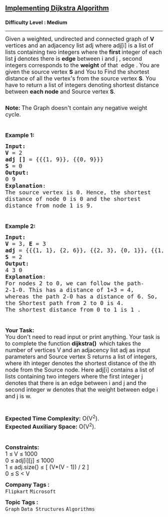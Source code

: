 <h2><a href="https://practice.geeksforgeeks.org/problems/implementing-dijkstra-set-1-adjacency-matrix/1?page=1&status[]=unsolved&sprint=ca8ae412173dbd8346c26a0295d098fd&sortBy=submissions">Implementing Dijkstra Algorithm</a></h2><h3>Difficulty Level : Medium</h3><hr><div class="problems_problem_content__Xm_eO"><p><span style="font-size: 18px;">Given a weighted, undirected and connected graph of <strong>V</strong> vertices and an adjacency list adj where adj[i] is a list of lists containing two integers where the<strong> first </strong>integer of each list <strong>j</strong>&nbsp;denotes there is <strong>edge</strong> between i and j&nbsp;,&nbsp;second integers corresponds to the <strong>weight</strong> of that&nbsp;&nbsp;edge .&nbsp;You are given the source vertex <strong>S</strong> and You to&nbsp;Find the shortest distance of all the vertex's from the source vertex <strong>S</strong>.&nbsp;You have to return a list of integers denoting shortest distance between <strong>each node</strong> and Source vertex<strong> S</strong>.</span><br>&nbsp;</p>
<p><span style="font-size: 18px;"><strong>Note: </strong>The Graph doesn't contain any negative weight cycle.</span></p>
<p>&nbsp;</p>
<p><span style="font-size: 18px;"><strong>Example 1:</strong></span></p>
<pre><span style="font-size: 18px;"><strong>Input:</strong></span>
<span style="font-size: 18px;"><strong>V </strong>= 2
<strong>adj [] </strong>=<strong> </strong>{{{1, 9}}, {{0, 9}}}
<strong>S </strong>= 0</span>
<span style="font-size: 18px;"><strong>Output:</strong>
0 9
<strong>Explanation</strong>:
</span><img src="https://media.geeksforgeeks.org/img-practice/PROD/addEditProblem/700334/Web/Other/6a77963c-f9a6-4cf4-953c-19a2759a52a3_1685086564.png" alt="">
<span style="font-size: 18px;">The source vertex is 0. Hence, the shortest 
distance of node 0 is 0 and the shortest 
distance from node 1 is 9.</span>
</pre>
<p>&nbsp;</p>
<p><span style="font-size: 18px;"><strong>Example 2:</strong></span></p>
<pre><span style="font-size: 18px;"><strong>Input:
V </strong>= 3, <strong>E</strong> = 3
<strong>adj</strong> = {{{1, 1}, {2, 6}}, {{2, 3}, {0, 1}}, {{1, 3}, {0, 6}}}</span>
<span style="font-size: 18px;"><strong>S </strong>= 2</span>
<span style="font-size: 18px;"><strong>Output:</strong>
4 3 0
<strong>Explanation</strong>:
</span><img src="https://media.geeksforgeeks.org/img-practice/PROD/addEditProblem/700334/Web/Other/8c9ee3a2-a7d3-4028-ae22-a22ddb6ab7a3_1685086565.png" alt="">
<span style="font-size: 18px;">For nodes 2 to 0, we can follow the path-
2-1-0. This has a distance of 1+3 = 4,
whereas the path 2-0 has a distance of 6. So,
the Shortest path from 2 to 0 is 4.
The shortest distance from 0 to 1 is 1 .</span>
</pre>
<p>&nbsp;</p>
<p><span style="font-size: 18px;"><strong>Your Task:</strong><br>You don't need to read input or print anything. Your task is to complete the function&nbsp;<strong>dijkstra()</strong>&nbsp;</span> <span style="font-size: 18px;">which takes the number of vertices V<strong> </strong>and<strong>&nbsp;</strong>an adjacency list adj as input parameters&nbsp;and Source vertex S returns a list of integers, where ith integer denotes the shortest distance of the ith node from the Source node. </span> <span style="font-size: 18px;">Here adj[i] contains a list of lists containing two integers where the first integer j denotes that there is an edge between i and j and the second integer w denotes that the weight between edge i and j is w.</span></p>
<p>&nbsp;</p>
<p><span style="font-size: 18px;"><strong>Expected Time Complexity:</strong>&nbsp;O(V<sup>2</sup>).<br><strong>Expected Auxiliary Space:</strong>&nbsp;O(V<sup>2</sup>).</span></p>
<p>&nbsp;</p>
<div><span style="font-size: 18px;"><strong>Constraints:</strong><br>1 </span> <span style="font-size: 18px;">≤</span> <span style="font-size: 18px;"> V </span> <span style="font-size: 18px;">≤</span> <span style="font-size: 18px;"> 1000<br>0 </span> <span style="font-size: 18px;">≤</span> <span style="font-size: 18px;"> adj[i][j] </span> <span style="font-size: 18px;">≤</span> <span style="font-size: 18px;"> 1000</span></div>
<div><span style="font-size: 18px;">1 ≤&nbsp;adj.size()&nbsp;≤ [ (V*(V - 1)) / 2 ]<br>0 </span> <span style="font-size: 18px;">≤</span> <span style="font-size: 18px;"> S &lt; V</span></div></div><p><span style=font-size:18px><strong>Company Tags : </strong><br><code>Flipkart</code>&nbsp;<code>Microsoft</code>&nbsp;<br><p><span style=font-size:18px><strong>Topic Tags : </strong><br><code>Graph</code>&nbsp;<code>Data Structures</code>&nbsp;<code>Algorithms</code>&nbsp;